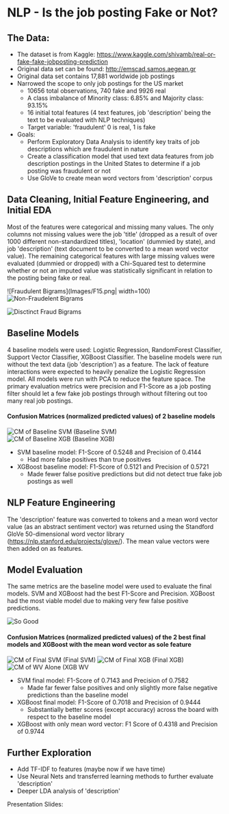 # NLP - Is the job posting Fake or Not?
## The Data:
- The dataset is from Kaggle: https://www.kaggle.com/shivamb/real-or-fake-fake-jobposting-prediction
- Original data set can be found: http://emscad.samos.aegean.gr
- Original data set contains 17,881 worldwide job postings
- Narrowed the scope to only job postings for the US market
  - 10656 total observations, 740 fake and 9926 real
  - A class imbalance of Minority class: 6.85% and Majority class: 93.15%
  - 16 initial total features (4 text features, job 'description' being the text to be evaluated with NLP techniques)
  - Target variable: 'fraudulent' 0 is real, 1 is fake
- Goals:
  - Perform Exploratory Data Analysis to identify key traits of job descriptions which are fraudulent in nature
  - Create a classification model that used text data features from job description postings in the United States to determine if a job posting was fraudulent or not
  - Use GloVe to create mean word vectors from 'description' corpus

## Data Cleaning, Initial Feature Engineering, and Initial EDA
Most of the features were categorical and missing many values.  The only columns not missing values were the job 'title' (dropped as a result of over 1000 different non-standardized titles), 'location' (dummied by state), and job 'description' (text document to be converted to a mean word vector value).  The remaining categorical features with large missing values were evaluated (dummied or dropped) with a Chi-Squared test to determine whether or not an imputed value was statistically significant in relation to the posting being fake or real.

![Fraudulent Bigrams](Images/F15.png| width=100) ![Non-Fraudelent Bigrams](Images/NF15.png)

![Disctinct Fraud Bigrams](Images/10F.png)


## Baseline Models
4 baseline models were used: Logistic Regression, RandomForest Classifier, Support Vector Classifier, XGBoost Classifier.  The baseline models were run without the text data (job 'description') as a feature.  The lack of feature interactions were expected to heavily penalize the Logistic Regression model.  All models were run with PCA to reduce the feature space.  The primary evaluation metrics were precision and F1-Score as a job posting filter should let a few fake job postings through without filtering out too many real job postings.

#### Confusion Matrices (normalized predicted values) of 2 baseline models
![CM of Baseline SVM (Baseline SVM)](Images/svm_b.png) ![CM of Baseline XGB (Baseline XGB)](Images/xgb_b.png)

- SVM baseline model: F1-Score of 0.5248 and Precision of 0.4144
  - Had more false positives than true positives
- XGBoost baseline model: F1-Score of 0.5121 and Precision of 0.5721
  - Made fewer false positive predictions but did not detect true fake job postings as well

## NLP Feature Engineering
The 'description' feature was converted to tokens and a mean word vector value (as an abstract sentiment vector) was returned using the Standford GloVe 50-dimensional word vector library (https://nlp.stanford.edu/projects/glove/).  The mean value vectors were then added on as features.

## Model Evaluation
The same metrics are the baseline model were used to evaluate the final models.  SVM and XGBoost had the best F1-Score and Precision.  XGBoost had the most viable model due to making very few false positive predictions.

![So Good](Images/so_good.png)

#### Confusion Matrices (normalized predicted values) of the 2 best final models and XGBoost with the mean word vector as sole feature

![CM of Final SVM (Final SVM)](Images/svm_f.png) ![CM of Final XGB (Final XGB)](Images/xgb_f.png) ![CM of WV Alone (XGB WV](Images/xgb_t.png)

- SVM final model: F1-Score of 0.7143 and Precision of 0.7582
  - Made far fewer false positives and only slightly more false negative predictions than the baseline model
- XGBoost final model: F1-Score of 0.7018 and Precision of 0.9444
  - Substantially better scores (except accuracy) across the board with respect to the baseline model
- XGBoost with only mean word vector: F1 Score of 0.4318 and Precision of 0.9744

## Further Exploration
- Add TF-IDF to features (maybe now if we have time)
- Use Neural Nets and transferred learning methods to further evaluate 'description'
- Deeper LDA analysis of 'description'

Presentation Slides: 




